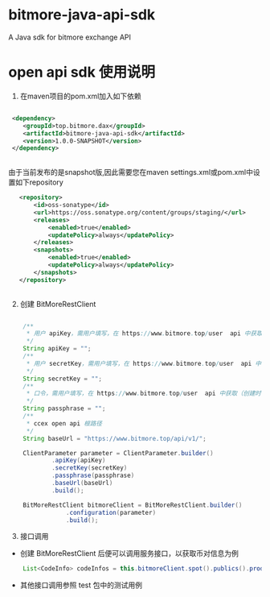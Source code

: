 # bitmore-java-api-sdk
A Java sdk for bitmore exchange API

# open api sdk 使用说明
1. 在maven项目的pom.xml加入如下依赖
```xml

 <dependency>
    <groupId>top.bitmore.dax</groupId>
    <artifactId>bitmore-java-api-sdk</artifactId>
    <version>1.0.0-SNAPSHOT</version>
 </dependency>
 
```
由于当前发布的是snapshot版,因此需要您在maven settings.xml或pom.xml中设置如下repository

```xml
   <repository> 
       <id>oss-sonatype</id>
       <url>https://oss.sonatype.org/content/groups/staging/</url>
       <releases>
           <enabled>true</enabled>
           <updatePolicy>always</updatePolicy>
       </releases>
       <snapshots>
           <enabled>true</enabled>
           <updatePolicy>always</updatePolicy>
       </snapshots>
   </repository>
                
```

2. 创建 BitMoreRestClient

```java

    /**
     * 用户 apiKey，需用户填写，在 https://www.bitmore.top/user  api 中获取
     */
    String apiKey = "";
    /**
     * 用户 secretKey，需用户填写，在 https://www.bitmore.top/user  api 中获取
     */
    String secretKey = "";
    /**
     * 口令，需用户填写，在 https://www.bitmore.top/user  api 中获取（创建时由用户设定）
     */
    String passphrase = "";
    /**
     * ccex open api 根路径
     */
    String baseUrl = "https://www.bitmore.top/api/v1/";

    ClientParameter parameter = ClientParameter.builder()
            .apiKey(apiKey)
            .secretKey(secretKey)
            .passphrase(passphrase)
            .baseUrl(baseUrl)
            .build();

    BitMoreRestClient bitmoreClient = BitMoreRestClient.builder()
                .configuration(parameter)
                .build();

```
3. 接口调用
- 创建 BitMoreRestClient 后便可以调用服务接口，以获取币对信息为例
```java
	List<CodeInfo> codeInfos = this.bitmoreClient.spot().publics().products()
```
- 其他接口调用参照 test 包中的测试用例
